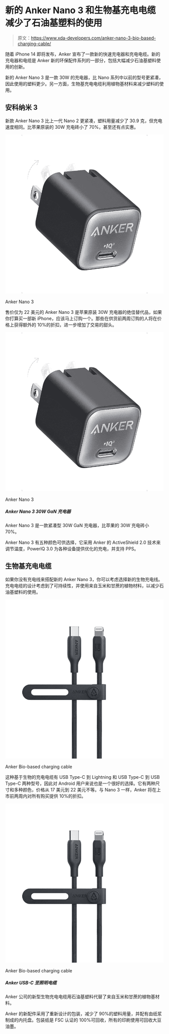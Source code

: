 # 新的 Anker Nano 3 和生物基充电电缆减少了石油基塑料的使用

> 原文：<https://www.xda-developers.com/anker-nano-3-bio-based-charging-cable/>

随着 iPhone 14 即将发布，Anker 宣布了一款新的快速充电器和充电电缆。新的充电器和电缆是 Anker 新的环保配件系列的一部分，包括大幅减少石油基塑料使用的创新。

新的 Anker Nano 3 是一款 30W 的充电器，比 Nano 系列中以前的型号更紧凑，因此使用的塑料更少。另一方面，生物基充电电缆利用植物基材料来减少塑料的使用。

## 安科纳米 3

新款 Anker Nano 3 比上一代 Nano 2 更紧凑，塑料用量减少了 30.9 克，但充电速度相同。比苹果原装的 30W 充电砖小了 70%，甚至还有点实惠。

 <picture>![The Anker Nano 3 is a compact 30W GaN charger that's 70% smaller than Apple's 30W charging brick.](img/8720e09acc0fea81d1b4e9e124fc60c0.png)</picture> 

Anker Nano 3

售价仅为 22 美元的 Anker Nano 3 是苹果原装 30W 充电器的绝佳替代品，如果你打算买一部新 iPhone，应该马上订购一个。那些在供货前两周订购的人将在价格上获得额外的 10%的折扣，进一步增加了交易的甜头。

 <picture>![The Anker Nano 3 is a compact 30W GaN charger that's 70% smaller than Apple's 30W charging brick.](img/8720e09acc0fea81d1b4e9e124fc60c0.png)</picture> 

Anker Nano 3

##### Anker Nano 3 30W GaN 充电器

Anker Nano 3 是一款紧凑型 30W GaN 充电器，比苹果的 30W 充电砖小 70%。

Anker Nano 3 有五种颜色可供选择，它采用 Anker 的 ActiveShield 2.0 技术来调节温度，PowerIQ 3.0 为各种设备提供优化的充电，并支持 PPS。

## 生物基充电电缆

如果你没有充电线来搭配新的 Anker Nano 3，你可以考虑选择新的生物充电线。充电电缆的设计考虑到了可持续性，并使用来自玉米和甘蔗的植物材料，以减少石油基塑料的使用。

 <picture>![The new Bio-based charging cable from Anker substitutes petroleum-based plastics for plant-based materials derived from corn and sugarcane.](img/bf1cf57d8d2f9b25f06f519c52210701.png)</picture> 

Anker Bio-based charging cable

这种基于生物的充电电缆有 USB Type-C 到 Lightning 和 USB Type-C 到 USB Type-C 两种型号，因此对 Android 用户来说也是一个很好的选择。它有两种尺寸和多种颜色，价格从 17 美元到 22 美元不等。与 Nano 3 一样，Anker 将在上市前两周内对所有购买提供 10%的折扣。

 <picture>![The new Bio-based charging cable from Anker substitutes petroleum-based plastics for plant-based materials derived from corn and sugarcane.](img/bf1cf57d8d2f9b25f06f519c52210701.png)</picture> 

Anker Bio-based charging cable

##### Anker USB-C 至照明电缆

Anker 公司的新型生物充电电缆用石油基塑料代替了来自玉米和甘蔗的植物基材料。

Anker 的新配件采用了重新设计的包装，减少了 90%的塑料用量，并配有由纸浆制成的内托盘。包装纸是 FSC 认证的 100%可回收，所有的印刷使用可回收大豆油墨。